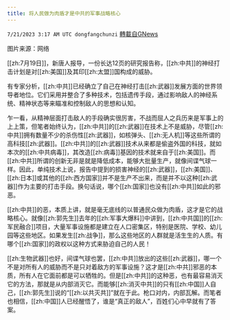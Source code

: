 ```yaml
---
title: 将人民做为肉盾才是中共的军事战略核心
---
```

`7/21/2023 3:17 AM UTC dongfangchunzi` [轉載自GNews](https://gnews.org/articles/1476501)

图片来源：网络

[[zh:7月19日]]，新唐人报导，一份长达12页的研究报告称，[[zh:中共]]的神经打击计划是对[[zh:美国]]及其印[[zh:太盟]]国构成的威胁。

有专家分析，[[zh:中共]]已经确立了自己在神经打击[[zh:武器]]发展方面的世界领导者地位。它们采用并整合了多种技术，包括遗传手段，通过影响敌人的神经系统、精神状态等来瞄准和控制敌人的思想和认知。

乍一看，从精神层面打击敌人的手段确实很厉害，不战而屈人之兵历来是军事上的上上策，但笔者始终认为，[[zh:中共]]的[[zh:武器]]在技术上不是威胁，尽管[[zh:中共]]拥有数量不少的杀伤性[[zh:武器]]，如核弹头、[[zh:无人机]]等这些所谓的高科技[[zh:武器]]。[[zh:中共]]的[[zh:武器]]技术从来都是偷盗外国的科技，就如本次的[[zh:中共病毒]]，其改造[[zh:病毒]]基因的技术就来自于[[zh:美国]]。而[[zh:中共]]所谓的创新无非是就是降低成本，能够大批量生产，就像间谍气球一样。因此，单纯技术上说，报告中提到的损害神经的[[zh:武器]]，[[zh:美国]]、[[zh:日本]]或其他的[[zh:西方国家]]并不是生产不出来，而是并不以这种[[zh:武器]]作为主要的打击手段。换句话说，哪个[[zh:国家]]也没有[[zh:中共]]如此的邪恶。

[[zh:中共]]的恶，本质上讲，就是毫无底线的以普通民众做为肉盾，这才是它的战略核心。就像[[zh:郭先生]]去年的[[zh:军事大爆料]]中讲到，[[zh:中共国]]的[[zh:军民融合]]项目，大量军事设施都是建立在人口密集区，特别是医院、学校、幼儿园等这些地区。如果发生[[zh:战争]]，那么这些地区的人群就是活生生的人质。有哪个[[zh:国家]]的政权以这种方式来胁迫自己的人民！

[[zh:生物武器]]也好，间谍气球也罢，[[zh:中共]]放出的这些[[zh:武器]]，哪一个不是对所有人的威胁而不是只对着敌方的军事设施？这才是[[zh:中共]]邪恶的本质，所有人在它面前都是可以牺牲的。但是[[zh:中共]]的这种恶，也有最容易消灭它的方法，那就是从内部消灭它。而能够[[zh:消灭中共]]的只有[[zh:中国]]人自己，[[zh:郭先生]]说的“[[zh:以共灭共]]”就在于此。枪口对内，内部瓦解。而笔者也相信，[[zh:中国]]人已经醒悟了，谁是“真正的敌人”，百姓们心中早就有了答案。
